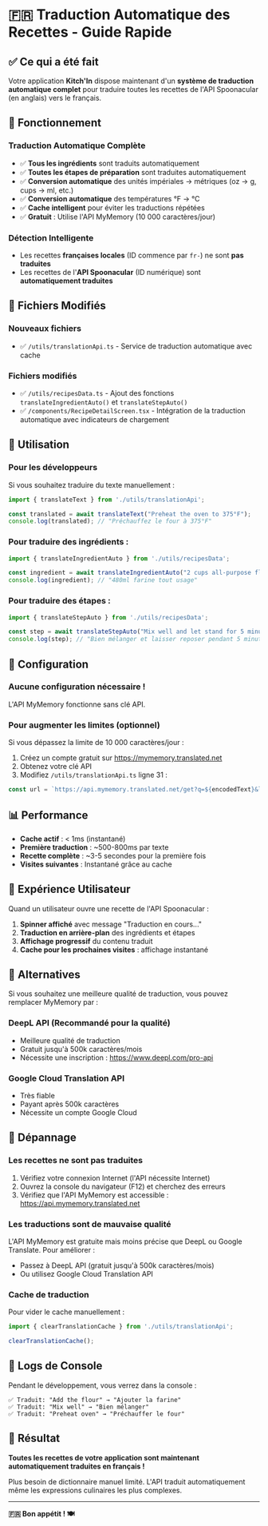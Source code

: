 # 🇫🇷 Traduction Automatique des Recettes - Guide Rapide

## ✅ Ce qui a été fait

Votre application **Kitch'In** dispose maintenant d'un **système de traduction automatique complet** pour traduire toutes les recettes de l'API Spoonacular (en anglais) vers le français.

## 🚀 Fonctionnement

### Traduction Automatique Complète
- ✅ **Tous les ingrédients** sont traduits automatiquement
- ✅ **Toutes les étapes de préparation** sont traduites automatiquement  
- ✅ **Conversion automatique** des unités impériales → métriques (oz → g, cups → ml, etc.)
- ✅ **Conversion automatique** des températures °F → °C
- ✅ **Cache intelligent** pour éviter les traductions répétées
- ✅ **Gratuit** : Utilise l'API MyMemory (10 000 caractères/jour)

### Détection Intelligente
- Les recettes **françaises locales** (ID commence par `fr-`) ne sont **pas traduites**
- Les recettes de l'**API Spoonacular** (ID numérique) sont **automatiquement traduites**

## 📁 Fichiers Modifiés

### Nouveaux fichiers
- ✅ `/utils/translationApi.ts` - Service de traduction automatique avec cache

### Fichiers modifiés
- ✅ `/utils/recipesData.ts` - Ajout des fonctions `translateIngredientAuto()` et `translateStepAuto()`
- ✅ `/components/RecipeDetailScreen.tsx` - Intégration de la traduction automatique avec indicateurs de chargement

## 🎯 Utilisation

### Pour les développeurs

Si vous souhaitez traduire du texte manuellement :

```typescript
import { translateText } from './utils/translationApi';

const translated = await translateText("Preheat the oven to 375°F");
console.log(translated); // "Préchauffez le four à 375°F"
```

### Pour traduire des ingrédients :

```typescript
import { translateIngredientAuto } from './utils/recipesData';

const ingredient = await translateIngredientAuto("2 cups all-purpose flour");
console.log(ingredient); // "480ml farine tout usage"
```

### Pour traduire des étapes :

```typescript
import { translateStepAuto } from './utils/recipesData';

const step = await translateStepAuto("Mix well and let stand for 5 minutes");
console.log(step); // "Bien mélanger et laisser reposer pendant 5 minutes"
```

## 🔧 Configuration

### Aucune configuration nécessaire !

L'API MyMemory fonctionne sans clé API. 

### Pour augmenter les limites (optionnel)

Si vous dépassez la limite de 10 000 caractères/jour :

1. Créez un compte gratuit sur https://mymemory.translated.net
2. Obtenez votre clé API
3. Modifiez `/utils/translationApi.ts` ligne 31 :

```typescript
const url = `https://api.mymemory.translated.net/get?q=${encodedText}&langpair=en|fr&key=VOTRE_CLE_API`;
```

## 📊 Performance

- **Cache actif** : < 1ms (instantané)
- **Première traduction** : ~500-800ms par texte
- **Recette complète** : ~3-5 secondes pour la première fois
- **Visites suivantes** : Instantané grâce au cache

## 🎨 Expérience Utilisateur

Quand un utilisateur ouvre une recette de l'API Spoonacular :

1. **Spinner affiché** avec message "Traduction en cours..."
2. **Traduction en arrière-plan** des ingrédients et étapes
3. **Affichage progressif** du contenu traduit
4. **Cache pour les prochaines visites** : affichage instantané

## 🔄 Alternatives

Si vous souhaitez une meilleure qualité de traduction, vous pouvez remplacer MyMemory par :

### DeepL API (Recommandé pour la qualité)
- Meilleure qualité de traduction
- Gratuit jusqu'à 500k caractères/mois
- Nécessite une inscription : https://www.deepl.com/pro-api

### Google Cloud Translation API
- Très fiable
- Payant après 500k caractères
- Nécessite un compte Google Cloud

## 🐛 Dépannage

### Les recettes ne sont pas traduites

1. Vérifiez votre connexion Internet (l'API nécessite Internet)
2. Ouvrez la console du navigateur (F12) et cherchez des erreurs
3. Vérifiez que l'API MyMemory est accessible : https://api.mymemory.translated.net

### Les traductions sont de mauvaise qualité

L'API MyMemory est gratuite mais moins précise que DeepL ou Google Translate. Pour améliorer :
- Passez à DeepL API (gratuit jusqu'à 500k caractères/mois)
- Ou utilisez Google Cloud Translation API

### Cache de traduction

Pour vider le cache manuellement :

```typescript
import { clearTranslationCache } from './utils/translationApi';

clearTranslationCache();
```

## 📝 Logs de Console

Pendant le développement, vous verrez dans la console :

```
✅ Traduit: "Add the flour" → "Ajouter la farine"
✅ Traduit: "Mix well" → "Bien mélanger"
✅ Traduit: "Preheat oven" → "Préchauffer le four"
```

## 🎉 Résultat

**Toutes les recettes de votre application sont maintenant automatiquement traduites en français !**

Plus besoin de dictionnaire manuel limité. L'API traduit automatiquement même les expressions culinaires les plus complexes.

---

**🇫🇷 Bon appétit ! 🍽️**
